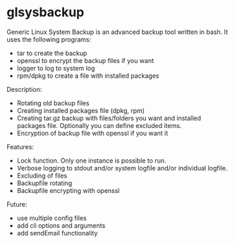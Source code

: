 # glsysbackup
Generic Linux System Backup is an advanced backup tool written in bash. It uses the following programs:
- tar to create the backup
- openssl to encrypt the backup files if you want
- logger to log to system log
- rpm/dpkg to create a file with installed packages


Description:
- Rotating old backup files
- Creating installed packages file (dpkg, rpm)
- Creating tar.gz backup with files/folders you want and installed packages file. Optionally you can define excluded items.
- Encryption of backup file with openssl if you want it


Features:
- Lock function. Only one instance is possible to run.
- Verbose logging to stdout and/or system logfile and/or individual logfile.
- Excluding of files
- Backupfile rotating
- Backupfile encrypting with openssl


Future:
- use multiple config files
- add cli options and arguments
- add sendEmail functionality
